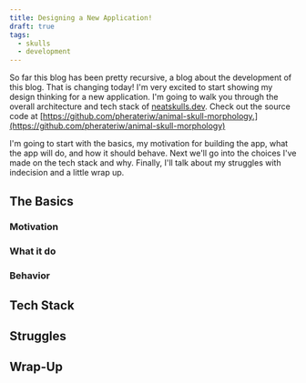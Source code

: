 ```yaml
---
title: Designing a New Application!
draft: true
tags:
  - skulls
  - development
---
```


So far this blog has been pretty recursive, a blog about the development of this blog. That is changing today! I'm very excited to start showing my design thinking for a new application. I'm going to walk you through the overall architecture and tech stack of [neatskulls.dev](https://neatskulls.dev "neatskulls.dev"). Check out the source code at [https://github.com/pherateriw/animal-skull-morphology.](https://github.com/pherateriw/animal-skull-morphology)

I'm going to start with the basics, my motivation for building the app, what the app will do, and how it should behave. Next we'll go into the choices I've made on the tech stack and why. Finally, I'll talk about my struggles with indecision and a little wrap up.

## The Basics

### Motivation

### What it do

### Behavior

## Tech Stack

## Struggles

## Wrap-Up
